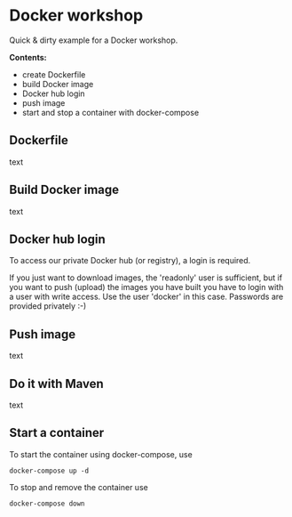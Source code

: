 # Docker workshop

Quick & dirty example for a Docker workshop.

**Contents:**

- create Dockerfile
- build Docker image
- Docker hub login
- push image
- start and stop a container with docker-compose

## Dockerfile

text

## Build Docker image

text

## Docker hub login

To access our private Docker hub (or registry), a login is required.

If you just want to download images, the 'readonly' user is sufficient, but if
you want to push (upload) the images you have built you have to login with
a user with write access. Use the user 'docker' in this case. Passwords are
provided privately :-)

## Push image

text

## Do it with Maven

text


## Start a container

To start the container using docker-compose, use

    docker-compose up -d

To stop and remove the container use

    docker-compose down


